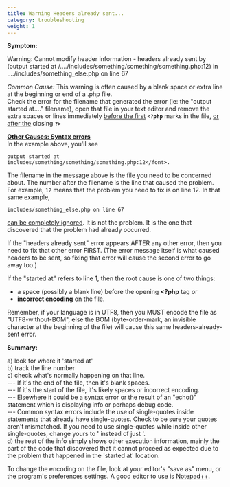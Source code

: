 ```yaml
---
title: Warning Headers already sent...
category: troubleshooting
weight: 1
---
```


**Symptom:**  

Warning: Cannot modify header information - headers already sent by (output started at /..../includes/something/something/something.php:12) in ..../includes/something_else.php on line 67  

*Common Cause:*
This warning is often caused by a blank space or extra line at the beginning or end of a .php file.  
Check the error for the filename that generated the error (ie: the "output started at...." filename), open that file in your text editor and remove the extra spaces or lines immediately <u>before the first</u> **`<?php`** marks in the file, <u>or after the</u> closing **`?>`**  

**<u>Other Causes: Syntax errors</u>**  
In the example above, you'll see 

```
output started at includes/something/something/something.php:12</font>.
```

The filename in the message above is the file you need to be concerned about. 
The number after the filename is the line that caused the problem.  For example, `12` means that the problem you need to fix is on line 12.  In that same example, 
```
includes/something_else.php on line 67
```

<u>can be completely ignored</u>.</font> It is not the problem. It is the one that discovered that the problem had already occurred.  

If the "headers already sent" error appears AFTER any other error, then you need to fix that other error FIRST. (The error message itself is what caused headers to be sent, so fixing that error will cause the second error to go away too.)  

If the "started at" refers to line 1, then the root cause is one of two things: 
- a space (possibly a blank line) before the opening **&lt;?php** tag or 
- **incorrect encoding** on the file.  

Remember, if your language is in UTF8, then you MUST encode the file as "UTF8-without-BOM", else the BOM (byte-order-mark, an invisible character at the beginning of the file) will cause this same headers-already-sent error.  

**Summary:**  

a) look for where it 'started at'  
b) track the line number  
c) check what's normally happening on that line.  
--- If it's the end of the file, then it's blank spaces.  
--- If it's the start of the file, it's likely spaces or incorrect encoding.  
--- Elsewhere it could be a syntax error or the result of an "echo()" statement which is displaying info or perhaps debug code.  
--- Common syntax errors include the use of single-quotes inside statements that already have single-quotes. Check to be sure your quotes aren't mismatched. If you need to use single-quotes while inside other single-quotes, change yours to \' instead of just '.  
d) the rest of the info simply shows other execution information, mainly the part of the code that discovered that it cannot proceed as expected due to the problem that happened in the 'started at' location.  

To change the encoding on the file, look at your editor's "save as" menu, or the program's preferences settings. A good editor to use is [Notepad++](http://notepad-plus-plus.org). 
